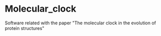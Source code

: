 # Molecular_clock
Software related with the paper "The molecular clock in the evolution of protein structures"
